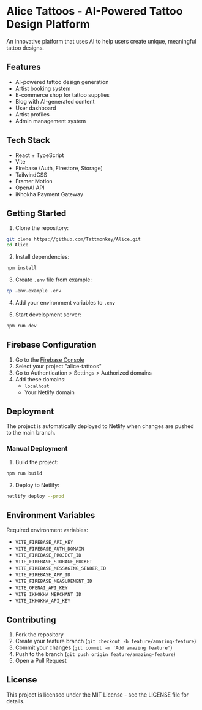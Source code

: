 # Alice Tattoos - AI-Powered Tattoo Design Platform

An innovative platform that uses AI to help users create unique, meaningful tattoo designs.

## Features

- AI-powered tattoo design generation
- Artist booking system
- E-commerce shop for tattoo supplies
- Blog with AI-generated content
- User dashboard
- Artist profiles
- Admin management system

## Tech Stack

- React + TypeScript
- Vite
- Firebase (Auth, Firestore, Storage)
- TailwindCSS
- Framer Motion
- OpenAI API
- iKhokha Payment Gateway

## Getting Started

1. Clone the repository:
```bash
git clone https://github.com/Tattmonkey/Alice.git
cd Alice
```

2. Install dependencies:
```bash
npm install
```

3. Create `.env` file from example:
```bash
cp .env.example .env
```

4. Add your environment variables to `.env`

5. Start development server:
```bash
npm run dev
```

## Firebase Configuration

1. Go to the [Firebase Console](https://console.firebase.google.com/)
2. Select your project "alice-tattoos"
3. Go to Authentication > Settings > Authorized domains
4. Add these domains:
   - `localhost`
   - Your Netlify domain

## Deployment

The project is automatically deployed to Netlify when changes are pushed to the main branch.

### Manual Deployment

1. Build the project:
```bash
npm run build
```

2. Deploy to Netlify:
```bash
netlify deploy --prod
```

## Environment Variables

Required environment variables:

- `VITE_FIREBASE_API_KEY`
- `VITE_FIREBASE_AUTH_DOMAIN`
- `VITE_FIREBASE_PROJECT_ID`
- `VITE_FIREBASE_STORAGE_BUCKET`
- `VITE_FIREBASE_MESSAGING_SENDER_ID`
- `VITE_FIREBASE_APP_ID`
- `VITE_FIREBASE_MEASUREMENT_ID`
- `VITE_OPENAI_API_KEY`
- `VITE_IKHOKHA_MERCHANT_ID`
- `VITE_IKHOKHA_API_KEY`

## Contributing

1. Fork the repository
2. Create your feature branch (`git checkout -b feature/amazing-feature`)
3. Commit your changes (`git commit -m 'Add amazing feature'`)
4. Push to the branch (`git push origin feature/amazing-feature`)
5. Open a Pull Request

## License

This project is licensed under the MIT License - see the LICENSE file for details.